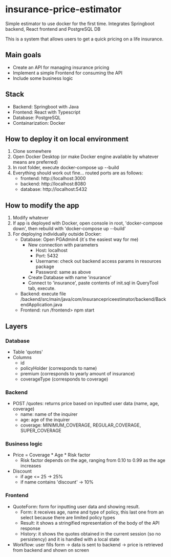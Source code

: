 # insurance-price-estimator
Simple estimator to use docker for the first time. Integrates Springboot backend, React frontend and PostgreSQL DB

This is a system that allows users to get a quick pricing on a life insurance. 

## Main goals
* Create an API for managing insurance pricing
* Implement a simple Frontend for consuming the API
* Include some business logic 

## Stack
* Backend: Springboot with Java
* Frontend: React with Typescript
* Database: PostgreSQL
* Containarization: Docker

## How to deploy it on local environment
1) Clone somewhere
2) Open Docker Desktop (or make Docker engine available by whatever means are preferred)
3) In root folder, execute docker-compose up --build
4) Everything should work out fine... routed ports are as follows:
    * frontend: http://localhost:3000
    * backend: http://localhost:8080
    * database: http://localhost:5432

## How to modify the app
1) Modify whatever
2) If app is deployed with Docker, open console in root, 'docker-compose down', then rebuild with 'docker-compose up --build'
3) For deploying individually outside Docker:
    * Database: Open PGAdmin4 (it´s the easiest way for me)
        * New connection with parameters
            - Host: localhost
            - Port: 5432
            - Username: check out backend access params in resources package
            - Password: same as above
        * Create Database with name 'insurance'
        * Connect to 'insurance', paste contents of init.sql in QueryTool tab, execute.
    * Backend: execute file /backend/src/main/java/com/insurancepriceestimator/backend/BackendApplication.java
    * Frontend: run /frontend> npm start

## Layers
### Database
* Table 'quotes'
* Columns
    * id
    * policyHolder (corresponds to name)
    * premium (corresponds to yearly amount of insurance)
    * coverageType (corresponds to coverage)

### Backend
* POST /quotes: returns price based on inputted user data (name, age, coverage)
    * name: name of the inquirer
    * age: age of the inquirer
    * coverage: MINIMUM_COVERAGE, REGULAR_COVERAGE, SUPER_COVERAGE

### Business logic
* Price = Coverage * Age * Risk factor
    * Risk factor depends on the age, ranging from 0.10 to 0.99 as the age increases
* Discount
    * if age <= 25 -> 25%
    * if name contains 'discount' -> 10%

### Frontend
* QuoteForm: form for inputting user data and showing result.
    * Form: it receives age, name and type of policy, this last one from an select because there are limited policy types
    * Result: it shows a stringified representation of the body of the API response
    * History: it shows the quotes obtained in the current session (so no persistency) and it is handled with a local state
* Workflow: user fills form -> data is sent to backend -> price is retrieved from backend and shown on screen